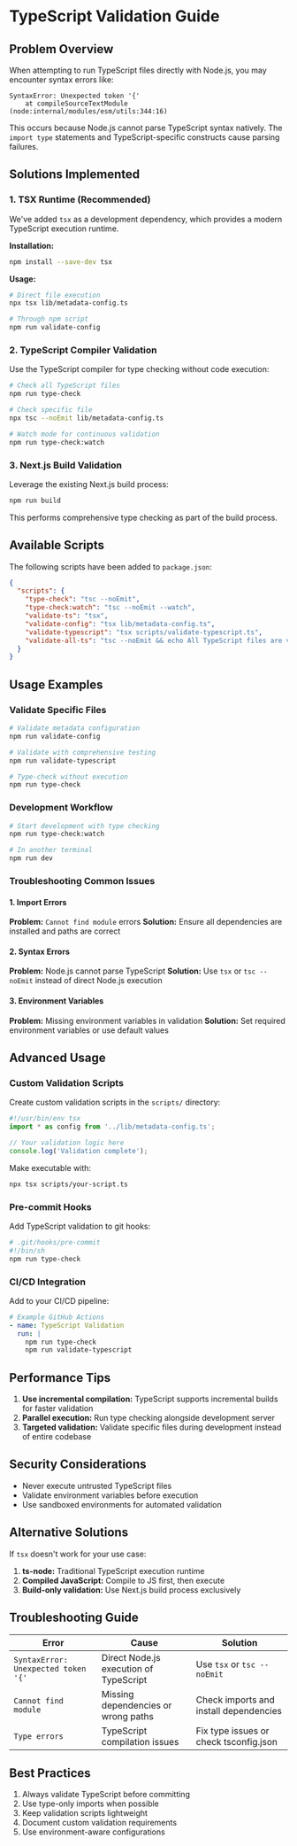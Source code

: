 # TypeScript Validation Guide

## Problem Overview

When attempting to run TypeScript files directly with Node.js, you may encounter syntax errors like:

```
SyntaxError: Unexpected token '{'
    at compileSourceTextModule (node:internal/modules/esm/utils:344:16)
```

This occurs because Node.js cannot parse TypeScript syntax natively. The `import type` statements and TypeScript-specific constructs cause parsing failures.

## Solutions Implemented

### 1. TSX Runtime (Recommended)

We've added `tsx` as a development dependency, which provides a modern TypeScript execution runtime.

**Installation:**
```bash
npm install --save-dev tsx
```

**Usage:**
```bash
# Direct file execution
npx tsx lib/metadata-config.ts

# Through npm script
npm run validate-config
```

### 2. TypeScript Compiler Validation

Use the TypeScript compiler for type checking without code execution:

```bash
# Check all TypeScript files
npm run type-check

# Check specific file
npx tsc --noEmit lib/metadata-config.ts

# Watch mode for continuous validation
npm run type-check:watch
```

### 3. Next.js Build Validation

Leverage the existing Next.js build process:

```bash
npm run build
```

This performs comprehensive type checking as part of the build process.

## Available Scripts

The following scripts have been added to `package.json`:

```json
{
  "scripts": {
    "type-check": "tsc --noEmit",
    "type-check:watch": "tsc --noEmit --watch", 
    "validate-ts": "tsx",
    "validate-config": "tsx lib/metadata-config.ts",
    "validate-typescript": "tsx scripts/validate-typescript.ts",
    "validate-all-ts": "tsc --noEmit && echo All TypeScript files are valid"
  }
}
```

## Usage Examples

### Validate Specific Files

```bash
# Validate metadata configuration
npm run validate-config

# Validate with comprehensive testing
npm run validate-typescript

# Type-check without execution
npm run type-check
```

### Development Workflow

```bash
# Start development with type checking
npm run type-check:watch

# In another terminal
npm run dev
```

### Troubleshooting Common Issues

#### 1. Import Errors
**Problem:** `Cannot find module` errors
**Solution:** Ensure all dependencies are installed and paths are correct

#### 2. Syntax Errors  
**Problem:** Node.js cannot parse TypeScript
**Solution:** Use `tsx` or `tsc --noEmit` instead of direct Node.js execution

#### 3. Environment Variables
**Problem:** Missing environment variables in validation
**Solution:** Set required environment variables or use default values

## Advanced Usage

### Custom Validation Scripts

Create custom validation scripts in the `scripts/` directory:

```typescript
#!/usr/bin/env tsx
import * as config from '../lib/metadata-config.ts';

// Your validation logic here
console.log('Validation complete');
```

Make executable with:
```bash
npx tsx scripts/your-script.ts
```

### Pre-commit Hooks

Add TypeScript validation to git hooks:

```bash
# .git/hooks/pre-commit
#!/bin/sh
npm run type-check
```

### CI/CD Integration

Add to your CI/CD pipeline:

```yaml
# Example GitHub Actions
- name: TypeScript Validation
  run: |
    npm run type-check
    npm run validate-typescript
```

## Performance Tips

1. **Use incremental compilation:** TypeScript supports incremental builds for faster validation
2. **Parallel execution:** Run type checking alongside development server
3. **Targeted validation:** Validate specific files during development instead of entire codebase

## Security Considerations

- Never execute untrusted TypeScript files
- Validate environment variables before execution  
- Use sandboxed environments for automated validation

## Alternative Solutions

If `tsx` doesn't work for your use case:

1. **ts-node:** Traditional TypeScript execution runtime
2. **Compiled JavaScript:** Compile to JS first, then execute
3. **Build-only validation:** Use Next.js build process exclusively

## Troubleshooting Guide

| Error | Cause | Solution |
|-------|--------|----------|
| `SyntaxError: Unexpected token '{'` | Direct Node.js execution of TypeScript | Use `tsx` or `tsc --noEmit` |
| `Cannot find module` | Missing dependencies or wrong paths | Check imports and install dependencies |
| `Type errors` | TypeScript compilation issues | Fix type issues or check tsconfig.json |

## Best Practices

1. Always validate TypeScript before committing
2. Use type-only imports when possible
3. Keep validation scripts lightweight
4. Document custom validation requirements
5. Use environment-aware configurations